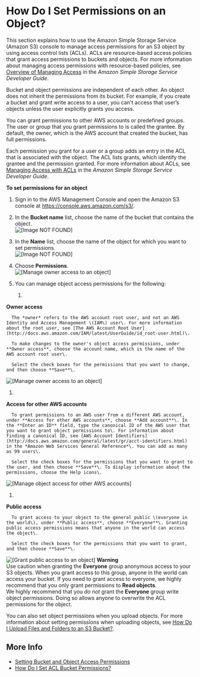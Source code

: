 # How Do I Set Permissions on an Object?<a name="set-object-permissions"></a>

This section explains how to use the Amazon Simple Storage Service \(Amazon S3\) console to manage access permissions for an S3 object by using access control lists \(ACLs\)\. ACLs are resource\-based access policies that grant access permissions to buckets and objects\. For more information about managing access permissions with resource\-based policies, see [Overview of Managing Access](http://docs.aws.amazon.com/AmazonS3/latest/dev/access-control-overview.html) in the *Amazon Simple Storage Service Developer Guide*\.

Bucket and object permissions are independent of each other\. An object does not inherit the permissions from its bucket\. For example, if you create a bucket and grant write access to a user, you can't access that user’s objects unless the user explicitly grants you access\.

You can grant permissions to other AWS accounts or predefined groups\. The user or group that you grant permissions to is called the grantee\. By default, the owner, which is the AWS account that created the bucket, has full permissions\.

Each permission you grant for a user or a group adds an entry in the ACL that is associated with the object\. The ACL lists grants, which identify the grantee and the permission granted\. For more information about ACLs, see [Managing Access with ACLs](http://docs.aws.amazon.com/AmazonS3/latest/dev/S3_ACLs_UsingACLs.html) in the *Amazon Simple Storage Service Developer Guide*\.

**To set permissions for an object**

1. Sign in to the AWS Management Console and open the Amazon S3 console at [https://console\.aws\.amazon\.com/s3/](https://console.aws.amazon.com/s3/)\.

1. In the **Bucket name** list, choose the name of the bucket that contains the object\.  
![\[Image NOT FOUND\]](http://docs.aws.amazon.com/AmazonS3/latest/user-guide/images/choose-bucket-name.png)

1. In the **Name** list, choose the name of the object for which you want to set permissions\.  
![\[Image NOT FOUND\]](http://docs.aws.amazon.com/AmazonS3/latest/user-guide/images/object-name-select.png)

1. Choose **Permissions**\.  
![\[Manage owner access to an object\]](http://docs.aws.amazon.com/AmazonS3/latest/user-guide/images/choose-object-permissions-tab.png)

1. You can manage object access permissions for the following: 

   1. 

**Owner access**

      The *owner* refers to the AWS account root user, and not an AWS Identity and Access Management \(IAM\) user\. For more information about the root user, see [The AWS Account Root User](http://docs.aws.amazon.com/IAM/latest/UserGuide/id_root-user.html)\.

      To make changes to the owner's object access permissions, under **Owner access**, choose the account name, which is the name of the AWS account root user\.

      Select the check boxes for the permissions that you want to change, and then choose **Save**\.  
![\[Manage owner access to an object\]](http://docs.aws.amazon.com/AmazonS3/latest/user-guide/images/object-permissions-owner.png)

   1. 

**Access for other AWS accounts**

      To grant permissions to an AWS user from a different AWS account, under **Access for other AWS accounts**, choose **Add account**\. In the **Enter an ID** field, type the canonical ID of the AWS user that you want to grant object permissions to\. For information about finding a canonical ID, see [AWS Account Identifiers](http://docs.aws.amazon.com/general/latest/gr/acct-identifiers.html) in the *Amazon Web Services General Reference*\. You can add as many as 99 users\.

      Select the check boxes for the permissions that you want to grant to the user, and then choose **Save**\. To display information about the permissions, choose the Help icons\.   
![\[Manage object access for other AWS accounts\]](http://docs.aws.amazon.com/AmazonS3/latest/user-guide/images/object-permissions-add-user.png)

   1. 

**Public access**

      To grant access to your object to the general public \(everyone in the world\), under **Public access**, choose **Everyone**\. Granting public access permissions means that anyone in the world can access the object\.

      Select the check boxes for the permissions that you want to grant, and then choose **Save**\.   
![\[Grant public access to an object\]](http://docs.aws.amazon.com/AmazonS3/latest/user-guide/images/object-permissions-public.png)
**Warning**  
Use caution when granting the **Everyone** group anonymous access to your S3 objects\. When you grant access to this group, anyone in the world can access your bucket\. If you need to grant access to everyone, we highly recommend that you only grant permissions to **Read objects**\.  
We highly recommend that you *do not* grant the **Everyone** group write object permissions\. Doing so allows anyone to overwrite the ACL permissions for the object\.

You can also set object permissions when you upload objects\. For more information about setting permissions when uploading objects, see [How Do I Upload Files and Folders to an S3 Bucket?](upload-objects.md)\. 

## More Info<a name="set-object-permissions-moreinfo"></a>
+  [Setting Bucket and Object Access Permissions](set-permissions.md)
+ [How Do I Set ACL Bucket Permissions?](set-bucket-permissions.md)
